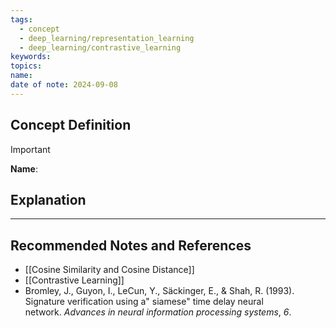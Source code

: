 ```yaml
---
tags:
  - concept
  - deep_learning/representation_learning
  - deep_learning/contrastive_learning
keywords: 
topics: 
name: 
date of note: 2024-09-08
---
```


## Concept Definition

>[!important]
>**Name**: 



## Explanation





-----------
##  Recommended Notes and References


- [[Cosine Similarity and Cosine Distance]]
- [[Contrastive Learning]]
- Bromley, J., Guyon, I., LeCun, Y., Säckinger, E., & Shah, R. (1993). Signature verification using a" siamese" time delay neural network. _Advances in neural information processing systems_, _6_.